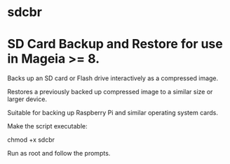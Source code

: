 # sdcbr
# SD Card Backup and Restore for use in Mageia >= 8.
 Backs up an SD card or Flash drive interactively as a compressed image.

 Restores a previously backed up compressed image to a similar size or larger device.

 Suitable for backing up Raspberry Pi and similar operating system cards.
 
 Make the script executable:
 
 chmod +x sdcbr
 
 Run as root and follow the prompts.
 

